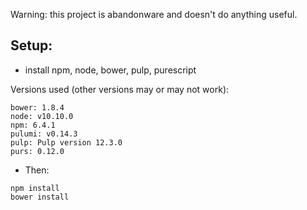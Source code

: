 Warning: this project is abandonware and doesn't do anything useful.


## Setup:

* install npm, node, bower, pulp, purescript

Versions used (other versions may or may not work):

```
bower: 1.8.4
node: v10.10.0
npm: 6.4.1
pulumi: v0.14.3
pulp: Pulp version 12.3.0
purs: 0.12.0
```

* Then:

```
npm install
bower install
```
